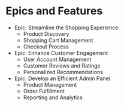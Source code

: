 # Epics and Features

- Epic: Streamline the Shopping Experience
  - Product Discovery
  - Shopping Cart Management
  - Checkout Process
- Epic: Enhance Customer Engagement
  - User Account Management
  - Customer Reviews and Ratings
  - Personalized Recommendations
- Epic: Develop an Efficient Admin Panel
  - Product Management
  - Order Fulfillment
  - Reporting and Analytics


